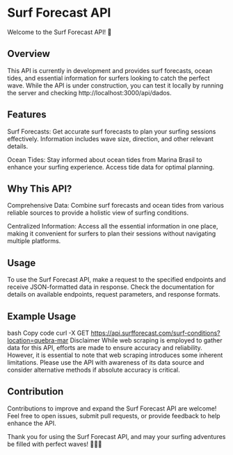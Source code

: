 # Surf Forecast API
Welcome to the Surf Forecast API! 🌊

## Overview
This API is currently in development and provides surf forecasts, ocean tides, and essential information for surfers looking to catch the perfect wave. While the API is under construction, you can test it locally by running the server and checking http://localhost:3000/api/dados.

## Features
Surf Forecasts: Get accurate surf forecasts to plan your surfing sessions effectively. Information includes wave size, direction, and other relevant details.

Ocean Tides: Stay informed about ocean tides from Marina Brasil to enhance your surfing experience. Access tide data for optimal planning.

## Why This API?
Comprehensive Data: Combine surf forecasts and ocean tides from various reliable sources to provide a holistic view of surfing conditions.

Centralized Information: Access all the essential information in one place, making it convenient for surfers to plan their sessions without navigating multiple platforms.

## Usage
To use the Surf Forecast API, make a request to the specified endpoints and receive JSON-formatted data in response. Check the documentation for details on available endpoints, request parameters, and response formats.

## Example Usage
bash
Copy code
curl -X GET https://api.surfforecast.com/surf-conditions?location=quebra-mar
Disclaimer
While web scraping is employed to gather data for this API, efforts are made to ensure accuracy and reliability. However, it is essential to note that web scraping introduces some inherent limitations. Please use the API with awareness of its data source and consider alternative methods if absolute accuracy is critical.

## Contribution
Contributions to improve and expand the Surf Forecast API are welcome! Feel free to open issues, submit pull requests, or provide feedback to help enhance the API.

Thank you for using the Surf Forecast API, and may your surfing adventures be filled with perfect waves! 🏄‍♂️🌊
